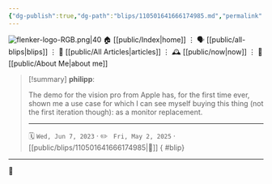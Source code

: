 ```yaml
---
{"dg-publish":true,"dg-path":"blips/110501641666174985.md","permalink":"/blips/110501641666174985/","title":"philipp on mastodon @ 2023-06-07","created":"2023-06-07T07:00:41","updated":"2025-05-02T08:50:43"}
---
```



<div class="transclusion internal-embed is-loaded"><div class="markdown-embed">




![flenker-logo-RGB.png|40](/img/user/attachments/flenker-logo-RGB.png)
🏠 [[public/Index\|home]]  ⋮ 🗣️ [[public/all-blips\|blips]] ⋮  📝 [[public/All Articles\|articles]]  ⋮ 🕰️ [[public/now\|now]] ⋮ 🪪 [[public/About Me\|about me]]


</div></div>


> [!summary] **philipp**:
>
> The demo for the vision pro from Apple has, for the first time ever, shown me a use case for which I can see myself buying this thing (not the first iteration though): as a monitor replacement.
> - - -
>
> 🗓️ <code>Wed, Jun 7, 2023</code>  · ✏️ <code> Fri, May 2, 2025</code>  · [[public/blips/110501641666174985\|🔗]]
{ #blip}


- - -

 👾
